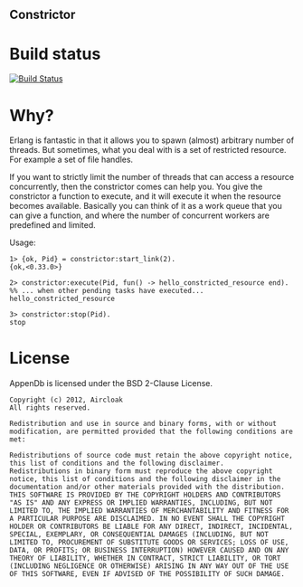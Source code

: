 Constrictor
-------

# Build status

[![Build Status](https://travis-ci.org/Aircloak/constrictor.png)](https://travis-ci.org/Aircloak/constrictor)

# Why?

Erlang is fantastic in that it allows you to spawn (almost) arbitrary number
of threads. But sometimes, what you deal with is a set of restricted resource.
For example a set of file handles.

If you want to strictly limit the number of threads that can access a resource
concurrently, then the constrictor comes can help you. You give the constrictor
a function to execute, and it will execute it when the resource becomes
available. Basically you can think of it as a work queue that you can give
a function, and where the number of concurrent workers are predefined and
limited.

Usage:

    1> {ok, Pid} = constrictor:start_link(2).
    {ok,<0.33.0>}

    2> constrictor:execute(Pid, fun() -> hello_constricted_resource end).
    %% ... when other pending tasks have executed...
    hello_constricted_resource

    3> constrictor:stop(Pid).
    stop

# License

AppenDb is licensed under the BSD 2-Clause License.

    Copyright (c) 2012, Aircloak
    All rights reserved.

    Redistribution and use in source and binary forms, with or without modification, are permitted provided that the following conditions are met:

    Redistributions of source code must retain the above copyright notice, this list of conditions and the following disclaimer.
    Redistributions in binary form must reproduce the above copyright notice, this list of conditions and the following disclaimer in the documentation and/or other materials provided with the distribution.
    THIS SOFTWARE IS PROVIDED BY THE COPYRIGHT HOLDERS AND CONTRIBUTORS "AS IS" AND ANY EXPRESS OR IMPLIED WARRANTIES, INCLUDING, BUT NOT LIMITED TO, THE IMPLIED WARRANTIES OF MERCHANTABILITY AND FITNESS FOR A PARTICULAR PURPOSE ARE DISCLAIMED. IN NO EVENT SHALL THE COPYRIGHT HOLDER OR CONTRIBUTORS BE LIABLE FOR ANY DIRECT, INDIRECT, INCIDENTAL, SPECIAL, EXEMPLARY, OR CONSEQUENTIAL DAMAGES (INCLUDING, BUT NOT LIMITED TO, PROCUREMENT OF SUBSTITUTE GOODS OR SERVICES; LOSS OF USE, DATA, OR PROFITS; OR BUSINESS INTERRUPTION) HOWEVER CAUSED AND ON ANY THEORY OF LIABILITY, WHETHER IN CONTRACT, STRICT LIABILITY, OR TORT (INCLUDING NEGLIGENCE OR OTHERWISE) ARISING IN ANY WAY OUT OF THE USE OF THIS SOFTWARE, EVEN IF ADVISED OF THE POSSIBILITY OF SUCH DAMAGE.
